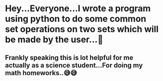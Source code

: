 # Hey...Everyone...I wrote a program using python to do some common set operations on two sets which will be made by the user...👀
## Frankly speaking this is lot helpful for me actually as a science student...For doing my math homeworks..😅😅
